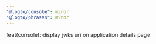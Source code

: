 ```yaml
---
"@logto/console": minor
"@logto/phrases": minor
---
```


feat(console): display jwks uri on application details page
